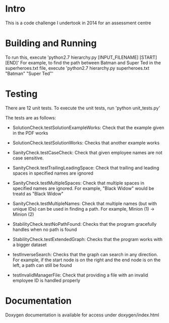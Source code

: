 # Intro
This is a code challenge I undertook in 2014 for an assessment centre

# Building and Running

To run this, execute 'python2.7 hierarchy.py [INPUT_FILENAME] [START] [END]'
For example, to find the path between Batman and Super Ted in the superheroes.txt 
file, execute 'python2.7 hierarchy.py superheroes.txt "Batman" "Super Ted"'

# Testing

There are 12 unit tests. To execute the unit tests, run 'python unit_tests.py'

The tests are as follows:
* SolutionCheck.testSolutionExampleWorks: Check that the example given in the PDF works
* SolutionCheck.testSolutionWorks: Checks that another example works
* SanityCheck.testCaseCheck: Check that given employee names are not case sensitive.
* SanityCheck.testTrailingLeadingSpace: Check that trailing and leading spaces in specified names are ignored
* SanityCheck.testMultipleSpaces: Check that multiple spaces in specified names are ignored. For example, "Black     Widow" would be treatd as "Black Widow"
* SanityCheck.testMultipleNames: Check that multiple names (but with unique IDs) can be used in finding a path. For example, Minion (1) -> Minion (2)
 
* StabilityCheck.testNoPathFound: Checks that the program gracefully handles when no path is found
* StabilityCheck.testExtendedGraph: Checks that the program works with a bigger dataset
* testInverseSearch: Checks that the graph can search in any direction. For example, if the start node is on the right and the end node is on the left, a path can still be found
* testInvalidManagerFile: Check that providing a file with an invalid employee ID is handled properly

# Documentation

Doxygen documentation is available for access under doxygen/index.html